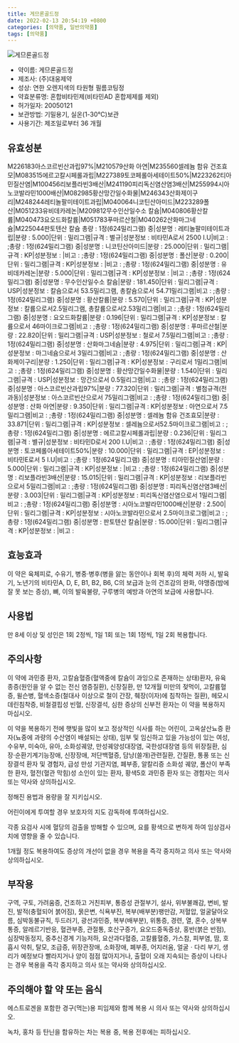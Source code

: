 ```yaml
---
title: 게므론골드정
date: 2022-02-13 20:54:19 +0800
categories: [의약품, 일반의약품]
tags: [의약품]
---
```

![게므론골드정](https://nedrug.mfds.go.kr/pbp/cmn/itemImageDownload/148647963523800110)

- 약이름: 게므론골드정
- 제조사: (주)대웅제약
- 성상: 연한 오렌지색의 타원형 필름코팅정
- 약효분류명: 혼합비타민제(비타민AD 혼합제제를 제외)
- 허가일자: 20050121
- 보관방법: 기밀용기, 실온(1-30℃)보관
- 사용기간: 제조일로부터 36 개월
## 유효성분
M226183아스코르빈산과립97%|M210579산화 아연|M235560셀레늄 함유 건조효모|M083515에르고칼시페롤과립|M227389토코페롤아세테이트50%|M223262티아민질산염|M100456리보플라빈3배산|M241190피리독신염산염3배산|M255994시아노코발라민1000배산|M082985황산망간일수화물|M246343산화제이구리|M248244레티놀팔미테이트과립|M040064니코틴산아미드|M223289폴산|M051233유비데카레논|M209812무수인산일수소 칼슘|M040806황산칼륨|M040473요오드화칼륨|M051783푸마르산철|M040262산화마그네슘|M225044판토텐산 칼슘
총량 : 1정(624밀리그램) 중|성분명 : 레티놀팔미테이트과립|분량 : 5.000|단위 : 밀리그램|규격 : 별규|성분정보 : 비타민A로서 2500 I.U|비고 : ;총량 : 1정(624밀리그램) 중|성분명 : 니코틴산아미드|분량 : 25.000|단위 : 밀리그램|규격 : KP|성분정보 : |비고 : ;총량 : 1정(624밀리그램) 중|성분명 : 폴산|분량 : 0.200|단위 : 밀리그램|규격 : KP|성분정보 : |비고 : ;총량 : 1정(624밀리그램) 중|성분명 : 유비데카레논|분량 : 5.000|단위 : 밀리그램|규격 : KP|성분정보 : |비고 : ;총량 : 1정(624밀리그램) 중|성분명 : 무수인산일수소 칼슘|분량 : 181.450|단위 : 밀리그램|규격 : USP|성분정보 : 칼슘으로서 53.5밀리그램, 총칼슘으로서 54.71밀리그램|비고 : ;총량 : 1정(624밀리그램) 중|성분명 : 황산칼륨|분량 : 5.570|단위 : 밀리그램|규격 : KP|성분정보 : 칼륨으로서2.5밀리그램, 총칼륨으로서2.53밀리그램|비고 : ;총량 : 1정(624밀리그램) 중|성분명 : 요오드화칼륨|분량 : 0.196|단위 : 밀리그램|규격 : KP|성분정보 : 칼륨으로서 46마이크로그램|비고 : ;총량 : 1정(624밀리그램) 중|성분명 : 푸마르산철|분량 : 22.820|단위 : 밀리그램|규격 : USP|성분정보 : 철로서 7.5밀리그램|비고 : ;총량 : 1정(624밀리그램) 중|성분명 : 산화마그네슘|분량 : 4.975|단위 : 밀리그램|규격 : KP|성분정보 : 마그네슘으로서 3밀리그램|비고 : ;총량 : 1정(624밀리그램) 중|성분명 : 산화제이구리|분량 : 1.250|단위 : 밀리그램|규격 : KP|성분정보 : 구리로서 1밀리그램|비고 : ;총량 : 1정(624밀리그램) 중|성분명 : 황산망간일수화물|분량 : 1.540|단위 : 밀리그램|규격 : USP|성분정보 : 망간으로서 0.5밀리그램|비고 : ;총량 : 1정(624밀리그램) 중|성분명 : 아스코르빈산과립97%|분량 : 77.320|단위 : 밀리그램|규격 : 별첨규격(전과동)|성분정보 : 아스코르빈산으로서 75밀리그램|비고 : ;총량 : 1정(624밀리그램) 중|성분명 : 산화 아연|분량 : 9.350|단위 : 밀리그램|규격 : KP|성분정보 : 아연으로서 7.5밀리그램|비고 : ;총량 : 1정(624밀리그램) 중|성분명 : 셀레늄 함유 건조효모|분량 : 33.871|단위 : 밀리그램|규격 : KP|성분정보 : 셀레늄으로서52.5마이크로그램|비고 : ;총량 : 1정(624밀리그램) 중|성분명 : 에르고칼시페롤과립|분량 : 0.236|단위 : 밀리그램|규격 : 별규|성분정보 : 비타민D로서 200 I.U|비고 : ;총량 : 1정(624밀리그램) 중|성분명 : 토코페롤아세테이트50%|분량 : 10.000|단위 : 밀리그램|규격 : EP|성분정보 : 비타민E로서 5 I.U|비고 : ;총량 : 1정(624밀리그램) 중|성분명 : 티아민질산염|분량 : 5.000|단위 : 밀리그램|규격 : KP|성분정보 : |비고 : ;총량 : 1정(624밀리그램) 중|성분명 : 리보플라빈3배산|분량 : 15.015|단위 : 밀리그램|규격 : KP|성분정보 : 리보플라빈으로서 5밀리그램|비고 : ;총량 : 1정(624밀리그램) 중|성분명 : 피리독신염산염3배산|분량 : 3.003|단위 : 밀리그램|규격 : KP|성분정보 : 피리독신염산염으로서 1밀리그램|비고 : ;총량 : 1정(624밀리그램) 중|성분명 : 시아노코발라민1000배산|분량 : 2.500|단위 : 밀리그램|규격 : KP|성분정보 : 시아노코발라민으로서 2.5마이크로그램|비고 : ;총량 : 1정(624밀리그램) 중|성분명 : 판토텐산 칼슘|분량 : 15.000|단위 : 밀리그램|규격 : KP|성분정보 : |비고 :
## 효능효과
이 약은 육체피로, 수유기, 병중·병후(병을 앓는 동안이나 회복 후)의 체력 저하 시, 발육기, 노년기의 비타민A, D, E, B1, B2, B6, C의 보급과 눈의 건조감의 완화, 야맹증(밤에 잘 못 보는 증상), 뼈, 이의 발육불량, 구루병의 예방과 아연의 보급에 사용합니다.

## 사용법
만 8세 이상 및 성인은 1회 2정씩, 1일 1회 또는 1회 1정씩, 1일 2회 복용합니다.

## 주의사항
이 약에 과민증 환자, 고칼슘혈증(혈액중에 칼슘이 과잉으로 존재하는 상태)환자, 유육종증(원인을 알 수 없는 전신 염증질환), 신장질환, 만 12개월 미만의 젖먹이, 고칼륨혈증, 윌슨병, 혈색소증(철대사 이상으로 철이 간장, 췌장(이자)에 침착하는 질환), 헤모시데린침착증, 비철결핍성 빈혈, 신장결석, 심한 증상의 신부전 환자는 이 약을 복용하지 마십시오.

이 약을 복용하기 전에 햇빛을 많이 보고 정상적인 식사를 하는 어린이, 고옥살산뇨증 환자(뇨중에 과량의 수산염이 배설되는 상태), 임부 및 임신하고 있을 가능성이 있는 여성, 수유부, 미숙아, 유아, 소화성궤양, 만성궤양성대장염, 국한성대장염 등의 위장질환, 심장·순환기계기능장애, 신장장애, 저단백혈증, 담낭(쓸개)관련질환, 간질환, 통풍 또는 신장결석 환자 및 경험자, 급성 만성 기관지염, 폐부종, 알칼리증 소화성 궤양, 폴산이 부족한 환자, 혈전(혈관 막힘)성 소인이 있는 환자, 황색5호 과민증 환자 또는 경험자는 의사 또는 약사와 상의하십시오.

정해진 용법과 용량을 잘 지키십시오.

어린이에게 투여할 경우 보호자의 지도 감독하에 투여하십시오.

각종 요검사 시에 혈당의 검출을 방해할 수 있으며, 요를 황색으로 변하게 하여 임상검사치에 영향을 줄 수 있습니다.

1개월 정도 복용하여도 증상의 개선이 없을 경우 복용을 즉각 중지하고 의사 또는 약사와 상의하십시오.

## 부작용
구역, 구토, 가려움증, 건조하고 거친피부, 통증성 관절부기, 설사, 위부불쾌감, 변비, 발진, 발적(충혈되어 붉어짐), 묽은변, 식욕부진, 복부(배부분)팽만감, 저혈압, 얼굴달아오름, 심박동불규칙, 두드러기, 광선과민증, 복부(배부분), 위통증, 경련, 열, 혼수, 상복부통증, 알레르기반응, 혈관부종, 관절통, 호산구증가, 요오드중독증상, 홍반(붉은 반점), 심장박동정지, 중추신경계 기능저하, 요산과다혈증, 고칼륨혈증, 가스참, 피부염, 땀, 호흡시 악취, 탈모, 조급증, 위장관장애, 소화장애, 폐부종, 어지러움, 얼굴ㆍ다리 부기, 생리가 예정보다 빨라지거나 양이 점점 많아지거나, 출혈이 오래 지속되는 증상이 나타나는 경우 복용을 즉각 중지하고 의사 또는 약사와 상의하십시오.

## 주의해야 할 약 또는 음식
에스트로겐을 포함한 경구(먹는)용 피임제와 함께 복용 시 의사 또는 약사와 상의하십시오.

녹차, 홍차 등 탄닌을 함유하는 차는 복용 중, 복용 전후에는 피하십시오.

